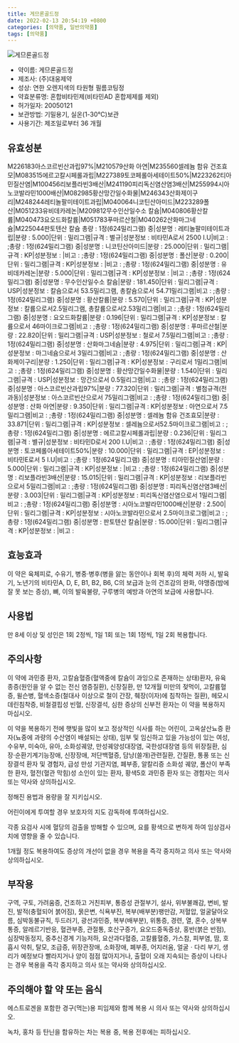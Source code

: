 ```yaml
---
title: 게므론골드정
date: 2022-02-13 20:54:19 +0800
categories: [의약품, 일반의약품]
tags: [의약품]
---
```

![게므론골드정](https://nedrug.mfds.go.kr/pbp/cmn/itemImageDownload/148647963523800110)

- 약이름: 게므론골드정
- 제조사: (주)대웅제약
- 성상: 연한 오렌지색의 타원형 필름코팅정
- 약효분류명: 혼합비타민제(비타민AD 혼합제제를 제외)
- 허가일자: 20050121
- 보관방법: 기밀용기, 실온(1-30℃)보관
- 사용기간: 제조일로부터 36 개월
## 유효성분
M226183아스코르빈산과립97%|M210579산화 아연|M235560셀레늄 함유 건조효모|M083515에르고칼시페롤과립|M227389토코페롤아세테이트50%|M223262티아민질산염|M100456리보플라빈3배산|M241190피리독신염산염3배산|M255994시아노코발라민1000배산|M082985황산망간일수화물|M246343산화제이구리|M248244레티놀팔미테이트과립|M040064니코틴산아미드|M223289폴산|M051233유비데카레논|M209812무수인산일수소 칼슘|M040806황산칼륨|M040473요오드화칼륨|M051783푸마르산철|M040262산화마그네슘|M225044판토텐산 칼슘
총량 : 1정(624밀리그램) 중|성분명 : 레티놀팔미테이트과립|분량 : 5.000|단위 : 밀리그램|규격 : 별규|성분정보 : 비타민A로서 2500 I.U|비고 : ;총량 : 1정(624밀리그램) 중|성분명 : 니코틴산아미드|분량 : 25.000|단위 : 밀리그램|규격 : KP|성분정보 : |비고 : ;총량 : 1정(624밀리그램) 중|성분명 : 폴산|분량 : 0.200|단위 : 밀리그램|규격 : KP|성분정보 : |비고 : ;총량 : 1정(624밀리그램) 중|성분명 : 유비데카레논|분량 : 5.000|단위 : 밀리그램|규격 : KP|성분정보 : |비고 : ;총량 : 1정(624밀리그램) 중|성분명 : 무수인산일수소 칼슘|분량 : 181.450|단위 : 밀리그램|규격 : USP|성분정보 : 칼슘으로서 53.5밀리그램, 총칼슘으로서 54.71밀리그램|비고 : ;총량 : 1정(624밀리그램) 중|성분명 : 황산칼륨|분량 : 5.570|단위 : 밀리그램|규격 : KP|성분정보 : 칼륨으로서2.5밀리그램, 총칼륨으로서2.53밀리그램|비고 : ;총량 : 1정(624밀리그램) 중|성분명 : 요오드화칼륨|분량 : 0.196|단위 : 밀리그램|규격 : KP|성분정보 : 칼륨으로서 46마이크로그램|비고 : ;총량 : 1정(624밀리그램) 중|성분명 : 푸마르산철|분량 : 22.820|단위 : 밀리그램|규격 : USP|성분정보 : 철로서 7.5밀리그램|비고 : ;총량 : 1정(624밀리그램) 중|성분명 : 산화마그네슘|분량 : 4.975|단위 : 밀리그램|규격 : KP|성분정보 : 마그네슘으로서 3밀리그램|비고 : ;총량 : 1정(624밀리그램) 중|성분명 : 산화제이구리|분량 : 1.250|단위 : 밀리그램|규격 : KP|성분정보 : 구리로서 1밀리그램|비고 : ;총량 : 1정(624밀리그램) 중|성분명 : 황산망간일수화물|분량 : 1.540|단위 : 밀리그램|규격 : USP|성분정보 : 망간으로서 0.5밀리그램|비고 : ;총량 : 1정(624밀리그램) 중|성분명 : 아스코르빈산과립97%|분량 : 77.320|단위 : 밀리그램|규격 : 별첨규격(전과동)|성분정보 : 아스코르빈산으로서 75밀리그램|비고 : ;총량 : 1정(624밀리그램) 중|성분명 : 산화 아연|분량 : 9.350|단위 : 밀리그램|규격 : KP|성분정보 : 아연으로서 7.5밀리그램|비고 : ;총량 : 1정(624밀리그램) 중|성분명 : 셀레늄 함유 건조효모|분량 : 33.871|단위 : 밀리그램|규격 : KP|성분정보 : 셀레늄으로서52.5마이크로그램|비고 : ;총량 : 1정(624밀리그램) 중|성분명 : 에르고칼시페롤과립|분량 : 0.236|단위 : 밀리그램|규격 : 별규|성분정보 : 비타민D로서 200 I.U|비고 : ;총량 : 1정(624밀리그램) 중|성분명 : 토코페롤아세테이트50%|분량 : 10.000|단위 : 밀리그램|규격 : EP|성분정보 : 비타민E로서 5 I.U|비고 : ;총량 : 1정(624밀리그램) 중|성분명 : 티아민질산염|분량 : 5.000|단위 : 밀리그램|규격 : KP|성분정보 : |비고 : ;총량 : 1정(624밀리그램) 중|성분명 : 리보플라빈3배산|분량 : 15.015|단위 : 밀리그램|규격 : KP|성분정보 : 리보플라빈으로서 5밀리그램|비고 : ;총량 : 1정(624밀리그램) 중|성분명 : 피리독신염산염3배산|분량 : 3.003|단위 : 밀리그램|규격 : KP|성분정보 : 피리독신염산염으로서 1밀리그램|비고 : ;총량 : 1정(624밀리그램) 중|성분명 : 시아노코발라민1000배산|분량 : 2.500|단위 : 밀리그램|규격 : KP|성분정보 : 시아노코발라민으로서 2.5마이크로그램|비고 : ;총량 : 1정(624밀리그램) 중|성분명 : 판토텐산 칼슘|분량 : 15.000|단위 : 밀리그램|규격 : KP|성분정보 : |비고 :
## 효능효과
이 약은 육체피로, 수유기, 병중·병후(병을 앓는 동안이나 회복 후)의 체력 저하 시, 발육기, 노년기의 비타민A, D, E, B1, B2, B6, C의 보급과 눈의 건조감의 완화, 야맹증(밤에 잘 못 보는 증상), 뼈, 이의 발육불량, 구루병의 예방과 아연의 보급에 사용합니다.

## 사용법
만 8세 이상 및 성인은 1회 2정씩, 1일 1회 또는 1회 1정씩, 1일 2회 복용합니다.

## 주의사항
이 약에 과민증 환자, 고칼슘혈증(혈액중에 칼슘이 과잉으로 존재하는 상태)환자, 유육종증(원인을 알 수 없는 전신 염증질환), 신장질환, 만 12개월 미만의 젖먹이, 고칼륨혈증, 윌슨병, 혈색소증(철대사 이상으로 철이 간장, 췌장(이자)에 침착하는 질환), 헤모시데린침착증, 비철결핍성 빈혈, 신장결석, 심한 증상의 신부전 환자는 이 약을 복용하지 마십시오.

이 약을 복용하기 전에 햇빛을 많이 보고 정상적인 식사를 하는 어린이, 고옥살산뇨증 환자(뇨중에 과량의 수산염이 배설되는 상태), 임부 및 임신하고 있을 가능성이 있는 여성, 수유부, 미숙아, 유아, 소화성궤양, 만성궤양성대장염, 국한성대장염 등의 위장질환, 심장·순환기계기능장애, 신장장애, 저단백혈증, 담낭(쓸개)관련질환, 간질환, 통풍 또는 신장결석 환자 및 경험자, 급성 만성 기관지염, 폐부종, 알칼리증 소화성 궤양, 폴산이 부족한 환자, 혈전(혈관 막힘)성 소인이 있는 환자, 황색5호 과민증 환자 또는 경험자는 의사 또는 약사와 상의하십시오.

정해진 용법과 용량을 잘 지키십시오.

어린이에게 투여할 경우 보호자의 지도 감독하에 투여하십시오.

각종 요검사 시에 혈당의 검출을 방해할 수 있으며, 요를 황색으로 변하게 하여 임상검사치에 영향을 줄 수 있습니다.

1개월 정도 복용하여도 증상의 개선이 없을 경우 복용을 즉각 중지하고 의사 또는 약사와 상의하십시오.

## 부작용
구역, 구토, 가려움증, 건조하고 거친피부, 통증성 관절부기, 설사, 위부불쾌감, 변비, 발진, 발적(충혈되어 붉어짐), 묽은변, 식욕부진, 복부(배부분)팽만감, 저혈압, 얼굴달아오름, 심박동불규칙, 두드러기, 광선과민증, 복부(배부분), 위통증, 경련, 열, 혼수, 상복부통증, 알레르기반응, 혈관부종, 관절통, 호산구증가, 요오드중독증상, 홍반(붉은 반점), 심장박동정지, 중추신경계 기능저하, 요산과다혈증, 고칼륨혈증, 가스참, 피부염, 땀, 호흡시 악취, 탈모, 조급증, 위장관장애, 소화장애, 폐부종, 어지러움, 얼굴ㆍ다리 부기, 생리가 예정보다 빨라지거나 양이 점점 많아지거나, 출혈이 오래 지속되는 증상이 나타나는 경우 복용을 즉각 중지하고 의사 또는 약사와 상의하십시오.

## 주의해야 할 약 또는 음식
에스트로겐을 포함한 경구(먹는)용 피임제와 함께 복용 시 의사 또는 약사와 상의하십시오.

녹차, 홍차 등 탄닌을 함유하는 차는 복용 중, 복용 전후에는 피하십시오.

